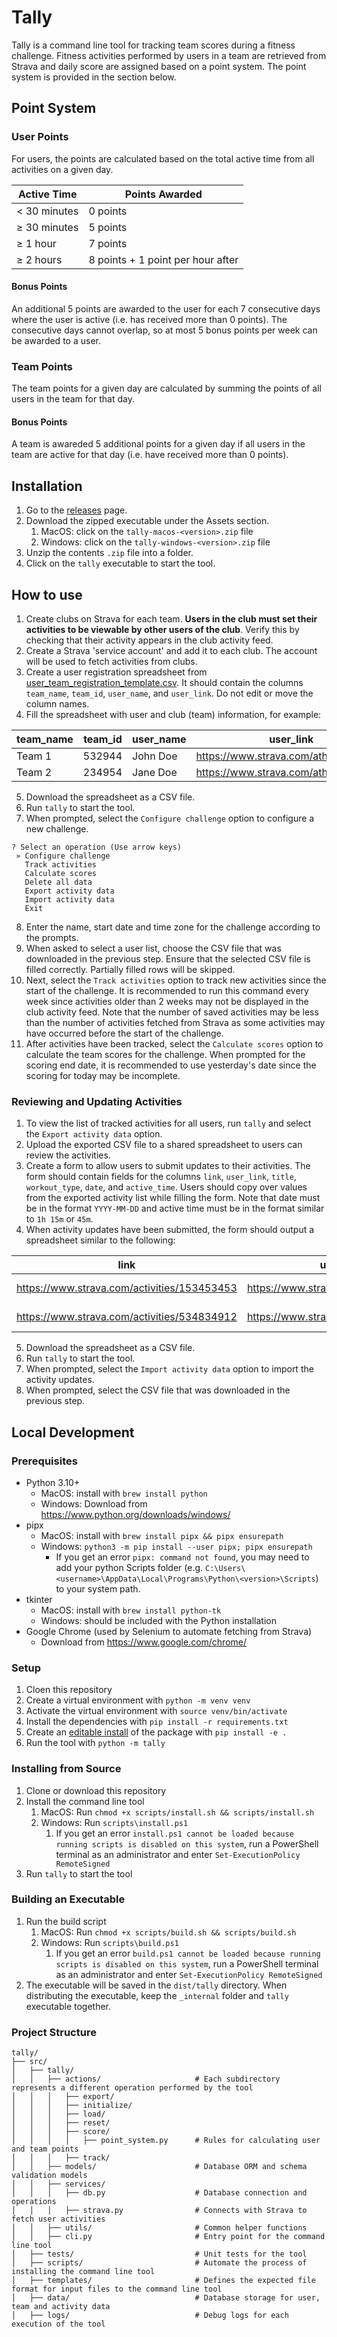 # Tally

Tally is a command line tool for tracking team scores during a fitness challenge. Fitness activities performed by users in a team are retrieved from Strava and daily score are assigned based on a point system. The point system is provided in the section below.

## Point System

### User Points

For users, the points are calculated based on the total active time from all activities on a given day.

| Active Time  | Points Awarded                    |
|--------------|-----------------------------------|
| < 30 minutes | 0 points                          |
| ≥ 30 minutes | 5 points                          |
| ≥ 1 hour     | 7 points                          |
| ≥ 2 hours    | 8 points + 1 point per hour after |

#### Bonus Points

An additional 5 points are awarded to the user for each 7 consecutive days where the user is active (i.e. has received more than 0 points). The consecutive days cannot overlap, so at most 5 bonus points per week can be awarded to a user.

### Team Points

The team points for a given day are calculated by summing the points of all users in the team for that day.

#### Bonus Points

A team is awareded 5 additional points for a given day if all users in the team are active for that day (i.e. have received more than 0 points).

## Installation

1. Go to the [releases](https://github.com/titanjack36/tally/releases) page.
2. Download the zipped executable under the Assets section.
    1. MacOS: click on the `tally-macos-<version>.zip` file
    2. Windows: click on the `tally-windows-<version>.zip` file
3. Unzip the contents `.zip` file into a folder.
4. Click on the `tally` executable to start the tool.

## How to use

1. Create clubs on Strava for each team. **Users in the club must set their activities to be viewable by other users of the club**. Verify this by checking that their activity appears in the club activity feed.
2. Create a Strava 'service account' and add it to each club. The account will be used to fetch activities from clubs.
3. Create a user registration spreadsheet from [user_team_registration_template.csv](./templates/user_team_registration_template.csv). It should contain the columns `team_name`, `team_id`, `user_name`, and `user_link`. Do not edit or move the column names.
4. Fill the spreadsheet with user and club (team) information, for example:

| team_name | team_id | user_name | user_link |
|-----------|---------|-----------|-----------|
| Team 1    | 532944  | John Doe  | https://www.strava.com/athletes/12432 |
| Team 2    | 234954  | Jane Doe  | https://www.strava.com/athletes/32543 |

5. Download the spreadsheet as a CSV file.
6. Run `tally` to start the tool.
7. When prompted, select the `Configure challenge` option to configure a new challenge.

```
? Select an operation (Use arrow keys)
 » Configure challenge
   Track activities
   Calculate scores
   Delete all data
   Export activity data
   Import activity data
   Exit
```

8. Enter the name, start date and time zone for the challenge according to the prompts.
9. When asked to select a user list, choose the CSV file that was downloaded in the previous step. Ensure that the selected CSV file is filled correctly. Partially filled rows will be skipped.
10. Next, select the `Track activities` option to track new activities since the start of the challenge. It is recommended to run this command every week since activities older than 2 weeks may not be displayed in the club activity feed. Note that the number of saved activities may be less than the number of activities fetched from Strava as some activities may have occurred before the start of the challenge.
11. After activities have been tracked, select the `Calculate scores` option to calculate the team scores for the challenge. When prompted for the scoring end date, it is recommended to use yesterday's date since the scoring for today may be incomplete.

### Reviewing and Updating Activities

1. To view the list of tracked activities for all users, run `tally` and select the `Export activity data` option.
2. Upload the exported CSV file to a shared spreadsheet to users can review the activities.
3. Create a form to allow users to submit updates to their activities. The form should contain fields for the columns `link`, `user_link`, `title`, `workout_type`, `date`, and `active_time`. Users should copy over values from the exported activity list while filling the form. Note that date must be in the format `YYYY-MM-DD` and active time must be in the format similar to `1h 15m` or `45m`.
4. When activity updates have been submitted, the form should output a spreadsheet similar to the following:

| link | user_link | title | workout_type | date | active_time |
|------|-----------|-------|--------------|------|-------------|
| https://www.strava.com/activities/153453453 | https://www.strava.com/athletes/34234 | Afternoon Run | Run | 2025-07-01 | 1h 15m |
| https://www.strava.com/activities/534834912 | https://www.strava.com/athletes/45343 | Night Run | Run | 2025-07-02 | 45m |

5. Download the spreadsheet as a CSV file.
6. Run `tally` to start the tool.
7. When prompted, select the `Import activity data` option to import the activity updates.
8. When prompted, select the CSV file that was downloaded in the previous step.

## Local Development

### Prerequisites

- Python 3.10+
    - MacOS: install with `brew install python`
    - Windows: Download from https://www.python.org/downloads/windows/
- pipx
    - MacOS: install with `brew install pipx && pipx ensurepath`
    - Windows: `python3 -m pip install --user pipx; pipx ensurepath`
        - If you get an error `pipx: command not found`, you may need to add your python Scripts folder (e.g. `C:\Users\<username>\AppData\Local\Programs\Python\<version>\Scripts`) to your system path.
- tkinter
    - MacOS: install with `brew install python-tk`
    - Windows: should be included with the Python installation
- Google Chrome (used by Selenium to automate fetching from Strava)
    - Download from https://www.google.com/chrome/

### Setup

1. Cloen this repository
2. Create a virtual environment with `python -m venv venv`
3. Activate the virtual environment with `source venv/bin/activate`
4. Install the dependencies with `pip install -r requirements.txt`
5. Create an [editable install](https://setuptools.pypa.io/en/latest/userguide/development_mode.html) of the package with `pip install -e .`
6. Run the tool with `python -m tally`

### Installing from Source

1. Clone or download this repository
2. Install the command line tool
    1. MacOS: Run `chmod +x scripts/install.sh && scripts/install.sh`
    2. Windows: Run `scripts\install.ps1`
        1. If you get an error `install.ps1 cannot be loaded because running scripts is disabled on this system`, run a PowerShell terminal as an administrator and enter `Set-ExecutionPolicy RemoteSigned`
3. Run `tally` to start the tool

### Building an Executable

1. Run the build script
    1. MacOS: Run `chmod +x scripts/build.sh && scripts/build.sh`
    2. Windows: Run `scripts\build.ps1`
        1. If you get an error `build.ps1 cannot be loaded because running scripts is disabled on this system`, run a PowerShell terminal as an administrator and enter `Set-ExecutionPolicy RemoteSigned`
2. The executable will be saved in the `dist/tally` directory. When distributing the executable, keep the `_internal` folder and `tally` executable together.

### Project Structure

```
tally/
├── src/
│   ├── tally/
│   │   ├── actions/                     # Each subdirectory represents a different operation performed by the tool
│   │   │   ├── export/
│   │   │   ├── initialize/
│   │   │   ├── load/
│   │   │   ├── reset/
│   │   │   ├── score/
│   │   │   │   ├── point_system.py      # Rules for calculating user and team points
│   │   │   ├── track/
│   │   ├── models/                      # Database ORM and schema validation models
│   │   ├── services/
│   │   │   ├── db.py                    # Database connection and operations
│   │   │   ├── strava.py                # Connects with Strava to fetch user activities
│   │   ├── utils/                       # Common helper functions
│   │   ├── cli.py                       # Entry point for the command line tool
│   ├── tests/                           # Unit tests for the tool
│   ├── scripts/                         # Automate the process of installing the command line tool
│   ├── templates/                       # Defines the expected file format for input files to the command line tool
│   ├── data/                            # Database storage for user, team and activity data
│   ├── logs/                            # Debug logs for each execution of the tool
```